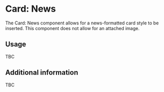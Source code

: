 # Card: News

The Card: News component allows for a news-formatted card style to be inserted. This component does not allow for an attached image.

## Usage

TBC

## Additional information

TBC
